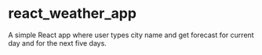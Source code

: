 # react_weather_app
A simple React app where user types city name and get forecast for current day and for the next five days.
